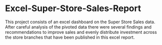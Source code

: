 # Excel-Super-Store-Sales-Report
This project consists of an excel dashboard on the Super Store Sales data. After careful analysis of the pivoted data there were several findings and recommendations to improve sales and evenly distribute investment across the store branches that have been published in this excel report.
